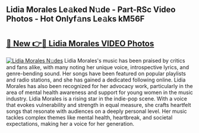 ## Lidia Morales Le𝚊ked N𝚞de - Part-RSc Video Photos - Hot Onlyf𝚊ns Le𝚊ks kM56F

# <h2><a href="http://ab26949.deff.icu/?id=Lidia+Morales">🔗 New 👉🔴 Lidia Morales VIDEO Photos</a></h2>

[![Lidia Morales N𝚞des](https://i.imgur.com/rIISA9y.gif)](http://ab26949.deff.icu/?id=Lidia+Morales)
Lidia Morales's music has been praised by critics and fans alike, with many noting her unique voice, introspective lyrics, and genre-bending sound. Her songs have been featured on popular playlists and radio stations, and she has gained a dedicated following online. Lidia Morales has also been recognized for her advocacy work, particularly in the area of mental health awareness and support for young women in the music industry. Lidia Morales is a rising star in the indie-pop scene. With a voice that evokes vulnerability and strength in equal measure, she crafts heartfelt songs that resonate with audiences on a deeply personal level. Her music tackles complex themes like mental health, heartbreak, and societal expectations, making her a voice for her generation.
